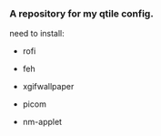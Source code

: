### A repository for my qtile config. 

need to install:

- rofi

- feh

- xgifwallpaper

- picom

- nm-applet
